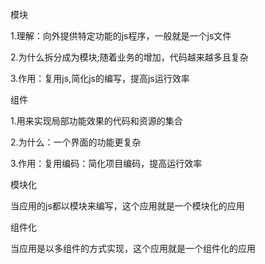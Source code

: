 模块

1.理解：向外提供特定功能的js程序，一般就是一个js文件

2.为什么拆分成为模块;随着业务的增加，代码越来越多且复杂

3.作用：复用js,简化js的编写，提高js运行效率

组件

1.用来实现局部功能效果的代码和资源的集合

2.为什么：一个界面的功能更复杂

3.作用：复用编码：简化项目编码，提高运行效率

模块化

当应用的js都以模块来编写，这个应用就是一个模块化的应用

组件化

当应用是以多组件的方式实现，这个应用就是一个组件化的应用

